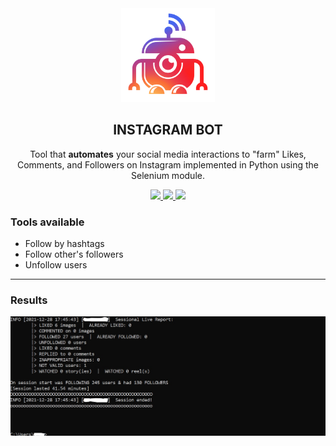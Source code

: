 <div align="center">
<img src='https://github.com/ahlawataman/InstagramBot/blob/main/InstagramBot.png' width=150 height=150>
<h2> INSTAGRAM BOT </h2>
<p>Tool that <b>automates</b> your social media interactions to "farm" Likes, Comments, and Followers on Instagram implemented in Python using the Selenium module.</p>
  <p align="center">
    <a href="https://github.com/SeleniumHQ/selenium">
      <img src="https://img.shields.io/badge/built%20with-Selenium-yellow.svg" />
    </a>
    <a href="https://www.python.org/">
    	<img src="https://img.shields.io/badge/built%20with-Python3-red.svg" />
    </a>
    <a href="https://discord.gg">
	<img src="https://img.shields.io/discord/510385886869979136.svg">
    </a>
  </p>
</div>
<h3> Tools available </h3>
<ul>
  <li>Follow by hashtags</li>
  <li>Follow other's followers</li>
  <li>Unfollow users</li>
</ul>
<hr>
<h3> Results </h3>
<img src="https://github.com/ahlawataman/InstagramBot/blob/main/InstabotResults.jpg">
